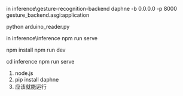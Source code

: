 in inference\gesture-recognition-backend
daphne -b 0.0.0.0 -p 8000 gesture_backend.asgi:application

<!-- python manage.py runserver -->

python arduino_reader.py

in inference\inference
npm run serve


<!-- vue create inference -->

npm install
npm run dev


cd inference
npm run serve


1. node.js
2. pip install daphne
3. 应该就能运行